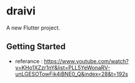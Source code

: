 # draivi

A new Flutter project.

## Getting Started

- referance : https://www.youtube.com/watch?v=KHo1XZzr1nY&list=PLL5YeWonaRV-unLGESOTowFik4iBNE0_Q&index=28&t=192s
